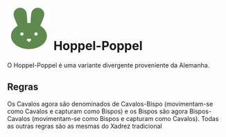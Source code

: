 # ![Hoppelpoppel](https://github.com/gbtami/pychess-variants/blob/master/static/icons/Hoppelpoppel.svg) Hoppel-Poppel

O Hoppel-Poppel é uma variante divergente proveniente da Alemanha.

## Regras

Os Cavalos agora são denominados de Cavalos-Bispo (movimentam-se como Cavalos e capturam como Bispos) e os Bispos são agora Bispos-Cavalos (movimentam-se como Bispos e capturam como Cavalos). Todas as outras regras são as mesmas do Xadrez tradicional
